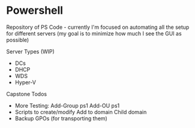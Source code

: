 # Powershell


Repository of PS Code - currently I'm focused on automating all the setup for different servers (my goal is to minimize how much I see the GUI as possible) 

Server Types (WIP)
 - DCs
 - DHCP
 - WDS 
 - Hyper-V

Capstone Todos
 - More Testing:
    Add-Group ps1
    Add-OU ps1
 - Scripts to create/modify
    Add to domain
    Child domain
 - Backup GPOs (for transporting them)